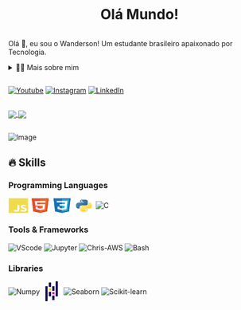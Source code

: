 <!--título-->
<div id="user-content-toc">
  <ul align="center">
    <summary><h1 style="display: inline-block">Olá Mundo!</h1></summary>
</div>

<!-- Presentation -->
<p>
  Olá 👋, eu sou o Wanderson! Um estudante brasileiro apaixonado por Tecnologia.
</p>

<!-- Dropdown -->
<details>
  <summary>👨‍💻 Mais sobre mim</summary>

  - 💬  Sou um entusiasta da tecnologia e atualmente curso Engenharia de Software, área pela qual sou genuinamente apaixonado.

  - 📚  Tenho experiência como desenvolvedor web, trabalhando com HTML, CSS, JavaScript e PHP, sempre buscando criar soluções práticas, funcionais e bem estruturadas.
Gosto de entender como as coisas funcionam, resolver problemas e transformar ideias em resultados reais.

  - ⚡ Fora da área técnica, gosto de ler (livros, mangás e quadrinhos), assistir filmes e jogar.
Acredito que nossos hobbies e vivências pessoais ajudam a expandir a criatividade e trazem novas perspectivas para resolver problemas de forma inteligente e inovadora. 🚀
</details>

##

<!-- Links -->
[![Youtube](https://img.shields.io/badge/YouTube-FF0000?style=for-the-badge&logo=youtube&logoColor=white)]()
[![Instagram](https://img.shields.io/badge/Instagram-E4405F?style=for-the-badge&logo=instagram&logoColor=white)]()
[![LinkedIn](https://img.shields.io/badge/LinkedIn-0077B5?style=for-the-badge&logo=linkedin&logoColor=white)]()
##

<!-- GithubStats -->
<div>
  <a href="https://github.com/Wanderson-FB/github-readme-stats">
  <img height=200 align="center" src="https://github-readme-stats.vercel.app/api?username=Wanderson-FB&theme=blue-green" />
</a>
<a href="https://github.com/Wanderson-FB/convoychat">
  <img height=200 align="center" src="https://github-readme-stats.vercel.app/api/top-langs?username=Wanderson-FB&layout=compact&langs_count=8&card_width=320&theme=blue-green" />
</a>
</div>

##

<!-- GIF -->
![Image](https://github.com/user-attachments/assets/c1221071-b657-4955-bf18-9e95b479721a)

## 🔥 Skills
<!-- Skills: Programming Languages -->
  <div style="flex-basis: 48%;">
    <h3>Programming Languages</h3>
    <img align="center" alt="Js" height="30" width="40" src="https://raw.githubusercontent.com/devicons/devicon/master/icons/javascript/javascript-plain.svg">
    <img align="center" alt="HTML" height="30" width="40" src="https://raw.githubusercontent.com/devicons/devicon/master/icons/html5/html5-original.svg">
    <img align="center" alt="CSS" height="30" width="40" src="https://raw.githubusercontent.com/devicons/devicon/master/icons/css3/css3-original.svg">
    <img align="center" alt="Python" height="30" width="40" src="https://raw.githubusercontent.com/devicons/devicon/master/icons/python/python-original.svg">
    <img align="center" alt="C" height="30" width="40" src="https://cdn.jsdelivr.net/gh/devicons/devicon/icons/c/c-original.svg">
  </div>
  
  <!-- Skills: Tools & Frameworks -->
  <div style="flex-basis: 48%;">
    <h3>Tools & Frameworks</h3>
    <img align="center" alt="VScode" height="30" width="40" src="https://cdn.jsdelivr.net/gh/devicons/devicon/icons/vscode/vscode-original.svg">
    <img align="center" alt="Jupyter" height="30" width="40" src="https://cdn.jsdelivr.net/gh/devicons/devicon/icons/jupyter/jupyter-original.svg">
    <img align="center" alt="Chris-AWS" height="30" width="40" src="https://cdn.jsdelivr.net/gh/devicons/devicon/icons/git/git-original.svg">
    <img align="center" alt="Bash" height="30" width="40" src="https://cdn.jsdelivr.net/gh/devicons/devicon/icons/bash/bash-original.svg">
  </div>
  
  <!-- Skills: Libraries -->
  <div style="flex-basis: 48%;">
    <h3>Libraries</h3>
    <img align="center" alt="Numpy" height="30" width="40" src="https://cdn.jsdelivr.net/gh/devicons/devicon/icons/numpy/numpy-original.svg">
    <img align="center" alt="Pandas" src="https://raw.githubusercontent.com/devicons/devicon/2ae2a900d2f041da66e950e4d48052658d850630/icons/pandas/pandas-original.svg" alt="pandas" width="40" height="40"/>
    <img align="center" alt="Seaborn" src="https://seaborn.pydata.org/_images/logo-mark-lightbg.svg" alt="seaborn" width="40" height="40"/>
    <img align="center" alt="Scikit-learn" src="https://upload.wikimedia.org/wikipedia/commons/0/05/Scikit_learn_logo_small.svg" alt="scikit_learn" width="40" height="40"/>
  </div>

